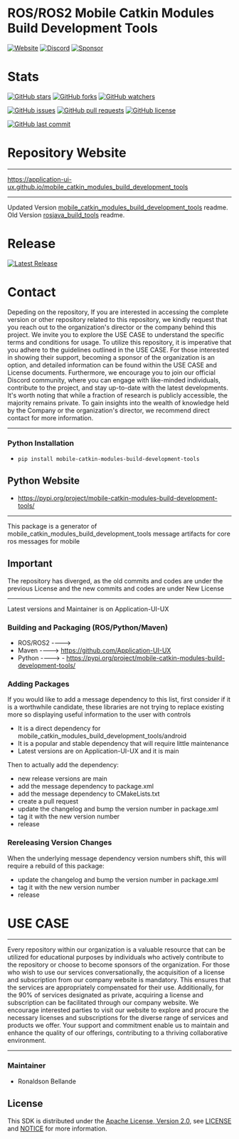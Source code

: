 # ROS/ROS2 Mobile Catkin Modules Build Development Tools

[![Website](https://img.shields.io/badge/Visit%20our-Website-0099cc?style=for-the-badge)](https://https://application-ui-ux.github.io)
[![Discord](https://img.shields.io/badge/Join%20our-Discord-7289DA?logo=discord&style=for-the-badge)](https://discord.gg/Yc72nd4w)
[![Sponsor](https://img.shields.io/badge/Sponsor-Application%20UI%20UX%20Research-red?style=for-the-badge&logo=github)](https://github.com/sponsors/Application-UI-UX)


# Stats
[![GitHub stars](https://img.shields.io/github/stars/Application-UI-UX/mobile_catkin_modules_build_development_tools.svg?style=social)](https://github.com/Application-UI-UX/mobile_catkin_modules_build_development_tools/stargazers)
[![GitHub forks](https://img.shields.io/github/forks/Application-UI-UX/mobile_catkin_modules_build_development_tools.svg?style=social)](https://github.com/Application-UI-UX/mobile_catkin_modules_build_development_tools/network)
[![GitHub watchers](https://img.shields.io/github/watchers/Application-UI-UX/mobile_catkin_modules_build_development_tools.svg?style=social)](https://github.com/Application-UI-UX/mobile_catkin_modules_build_development_tools/watchers)

[![GitHub issues](https://img.shields.io/github/issues/Application-UI-UX/mobile_catkin_modules_build_development_tools.svg)](https://github.com/Application-UI-UX/mobile_catkin_modules_build_development_tools/issues)
[![GitHub pull requests](https://img.shields.io/github/issues-pr/Application-UI-UX/mobile_catkin_modules_build_development_tools.svg)](https://github.com/Application-UI-UX/mobile_catkin_modules_build_development_tools/pulls)
[![GitHub license](https://img.shields.io/github/license/Application-UI-UX/mobile_catkin_modules_build_development_tools.svg)](https://github.com/Application-UI-UX/mobile_catkin_modules_build_development_tools/blob/main/LICENSE)

[![GitHub last commit](https://img.shields.io/github/last-commit/Application-UI-UX/mobile_catkin_modules_build_development_tools.svg)](https://github.com/Application-UI-UX/mobile_catkin_modules_build_development_tools/commits)

# Repository Website
--------------------------------------------------------------------------------------------------------
https://application-ui-ux.github.io/mobile_catkin_modules_build_development_tools

--------------------------------------------------------------------------------------------------------
Updated Version [mobile_catkin_modules_build_development_tools](https://github.com/Application-UI-UX/mobile_catkin_modules_build_development_tools) readme.
Old Version [rosjava_build_tools](https://github.com/rosjava/rosjava_build_tools) readme.

# Release

[![Latest Release](https://img.shields.io/github/v/release/Application-UI-UX/mobile_catkin_modules_build_development_tools?style=for-the-badge&color=yellow)](https://github.com/Application-UI-UX/mobile_catkin_modules_build_development_tools/releases/)


# Contact
Depeding on the repository, If you are interested in accessing the complete version or other repository related to this repository, we kindly request that you reach out to the organization's director or the company behind this project. We invite you to explore the USE CASE to understand the specific terms and conditions for usage. To utilize this repository, it is imperative that you adhere to the guidelines outlined in the USE CASE. For those interested in showing their support, becoming a sponsor of the organization is an option, and detailed information can be found within the USE CASE and License documents. Furthermore, we encourage you to join our official Discord community, where you can engage with like-minded individuals, contribute to the project, and stay up-to-date with the latest developments. It's worth noting that while a fraction of research is publicly accessible, the majority remains private. To gain insights into the wealth of knowledge held by the Company or the organization's director, we recommend direct contact for more information.

--------------------------------------------------------------------------------------------------------
### Python Installation
- `pip install mobile-catkin-modules-build-development-tools `

## Python Website
- https://pypi.org/project/mobile-catkin-modules-build-development-tools/

--------------------------------------------------------------------------------------------------------
This package is a generator of mobile_catkin_modules_build_development_tools message artifacts for core ros messages for mobile

## Important
The repository has diverged, as the old commits and codes are under the previous License and
the new commits and codes are under New License

--------------------------------------------------------------------------------------------------------
Latest versions and Maintainer is on Application-UI-UX

### Building and Packaging (ROS/Python/Maven)
- ROS/ROS2 ---->
- Maven ----> https://github.com/Application-UI-UX
- Python ----> - https://pypi.org/project/mobile-catkin-modules-build-development-tools/

### Adding Packages

If you would like to add a message dependency to this list, first consider if it is a worthwhile candidate, these libraries 
are not trying  to replace existing more so displaying useful information to the user with controls

* It is a direct dependency for mobile_catkin_modules_build_development_tools/android
* It is a popular and stable dependency that will require little maintenance
* Latest versions are on Application-UI-UX and it is main

Then to actually add the dependency:

* new release versions are main
* add the message dependency to package.xml
* add the message dependency to CMakeLists.txt
* create a pull request
* update the changelog and bump the version number in package.xml
* tag it with the new version number
* release

### Rereleasing Version Changes

When the underlying message dependency version numbers shift, this will
require a rebuild of this package:

* update the changelog and bump the version number in package.xml
* tag it with the new version number
* release


# USE CASE
--------------------------------------------------------------------------------------------------------
Every repository within our organization is a valuable resource that can be utilized for educational purposes by individuals who actively contribute to the repository or choose to become sponsors of the organization. For those who wish to use our services conversationally, the acquisition of a license and subscription from our company website is mandatory. This ensures that the services are appropriately compensated for their use. Additionally, for the 90% of services designated as private, acquiring a license and subscription can be facilitated through our company website. We encourage interested parties to visit our website to explore and procure the necessary licenses and subscriptions for the diverse range of services and products we offer. Your support and commitment enable us to maintain and enhance the quality of our offerings, contributing to a thriving collaborative environment.

--------------------------------------------------------------------------------------------------------


### Maintainer
* Ronaldson Bellande

## License
This SDK is distributed under the [Apache License, Version 2.0](https://www.apache.org/licenses/LICENSE-2.0), see [LICENSE](https://github.com/Application-UI-UX/mobile_catkin_modules_build_development_tools/blob/master/LICENSE) and [NOTICE](https://github.com/Application-UI-UX/mobile_catkin_modules_build_development_tools/blob/master/LICENSE) for more information.

